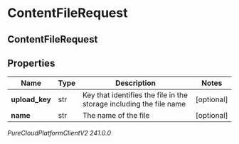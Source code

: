 # ContentFileRequest

## ContentFileRequest

## Properties

|Name | Type | Description | Notes|
|------------ | ------------- | ------------- | -------------|
| **upload_key** | str | Key that identifies the file in the storage including the file name | [optional] |
| **name** | str | The name of the file | [optional] |



_PureCloudPlatformClientV2 241.0.0_
